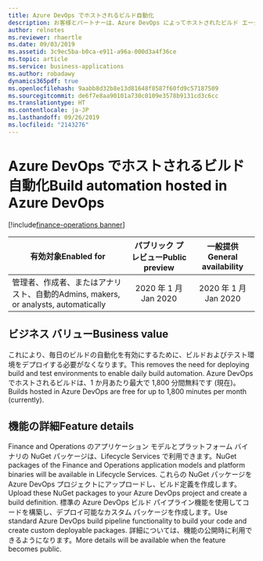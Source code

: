 ```yaml
---
title: Azure DevOps でホストされるビルド自動化
description: お客様とパートナーは、Azure DevOps によってホストされたビルド エージェントを使用して、Finance and Operations のカスタム コードのビルドを自動化できます。
author: relnotes
ms.reviewer: rhaertle
ms.date: 09/03/2019
ms.assetid: 3c9ec5ba-b0ca-e911-a96a-000d3a4f36ce
ms.topic: article
ms.service: business-applications
ms.author: robadawy
dynamics365pdf: true
ms.openlocfilehash: 9aabb8d32b8e13d81648f8587f60fd9c57187509
ms.sourcegitcommit: de6f7e8aa90101a730c0109e3578b9131cd3c6cc
ms.translationtype: HT
ms.contentlocale: ja-JP
ms.lasthandoff: 09/26/2019
ms.locfileid: "2143276"
---
```

# <a name="build-automation-hosted-in-azure-devops"></a><span data-ttu-id="89f35-103">Azure DevOps でホストされるビルド自動化</span><span class="sxs-lookup"><span data-stu-id="89f35-103">Build automation hosted in Azure DevOps</span></span>
[!include[finance-operations banner](../includes/finance-operations.md)]

| <span data-ttu-id="89f35-104">有効対象</span><span class="sxs-lookup"><span data-stu-id="89f35-104">Enabled for</span></span>    |  <span data-ttu-id="89f35-105">パブリック プレビュー</span><span class="sxs-lookup"><span data-stu-id="89f35-105">Public preview</span></span> | <span data-ttu-id="89f35-106">一般提供</span><span class="sxs-lookup"><span data-stu-id="89f35-106">General availability</span></span> | 
| ---------- | :----------: |:----------: |
|<span data-ttu-id="89f35-107">管理者、作成者、またはアナリスト、自動的</span><span class="sxs-lookup"><span data-stu-id="89f35-107">Admins, makers, or analysts, automatically</span></span>|<span data-ttu-id="89f35-108">2020 年 1 月</span><span class="sxs-lookup"><span data-stu-id="89f35-108">Jan 2020</span></span>| <span data-ttu-id="89f35-109">2020 年 1 月</span><span class="sxs-lookup"><span data-stu-id="89f35-109">Jan 2020</span></span>|


## <a name="business-value"></a><span data-ttu-id="89f35-110">ビジネス バリュー</span><span class="sxs-lookup"><span data-stu-id="89f35-110">Business value</span></span>
<!-- bv start -->
<span data-ttu-id="89f35-111">これにより、毎日のビルドの自動化を有効にするために、ビルドおよびテスト環境をデプロイする必要がなくなります。</span><span class="sxs-lookup"><span data-stu-id="89f35-111">This removes the need for deploying build and test environments to enable daily build automation.</span></span> <span data-ttu-id="89f35-112">Azure DevOps でホストされるビルドは、1 か月あたり最大で 1,800 分間無料です (現在)。</span><span class="sxs-lookup"><span data-stu-id="89f35-112">Builds hosted in Azure DevOps are free for up to 1,800 minutes per month (currently).</span></span>
<!-- bv end -->



## <a name="feature-details"></a><span data-ttu-id="89f35-113">機能の詳細</span><span class="sxs-lookup"><span data-stu-id="89f35-113">Feature details</span></span>
<!--feature detail start -->
<span data-ttu-id="89f35-114">Finance and Operations のアプリケーション モデルとプラットフォーム バイナリの NuGet パッケージは、Lifecycle Services で利用できます。</span><span class="sxs-lookup"><span data-stu-id="89f35-114">NuGet packages of the Finance and Operations application models and platform binaries will be available in Lifecycle Services.</span></span> <span data-ttu-id="89f35-115">これらの NuGet パッケージを Azure DevOps プロジェクトにアップロードし、ビルド定義を作成します。</span><span class="sxs-lookup"><span data-stu-id="89f35-115">Upload these NuGet packages to your Azure DevOps project and create a build definition.</span></span> <span data-ttu-id="89f35-116">標準の Azure DevOps ビルド パイプライン機能を使用してコードを構築し、デプロイ可能なカスタム パッケージを作成します。</span><span class="sxs-lookup"><span data-stu-id="89f35-116">Use standard Azure DevOps build pipeline functionality to build your code and create custom deployable packages.</span></span> <span data-ttu-id="89f35-117">詳細については、機能の公開時に利用できるようになります。</span><span class="sxs-lookup"><span data-stu-id="89f35-117">More details will be available when the feature becomes public.</span></span>
<!--feature detail end -->











